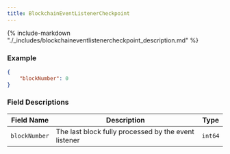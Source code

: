 ```yaml
---
title: BlockchainEventListenerCheckpoint
---
```

{% include-markdown "./_includes/blockchaineventlistenercheckpoint_description.md" %}

### Example

```json
{
    "blockNumber": 0
}
```

### Field Descriptions

| Field Name | Description | Type |
|------------|-------------|------|
| `blockNumber` | The last block fully processed by the event listener | `int64` |

